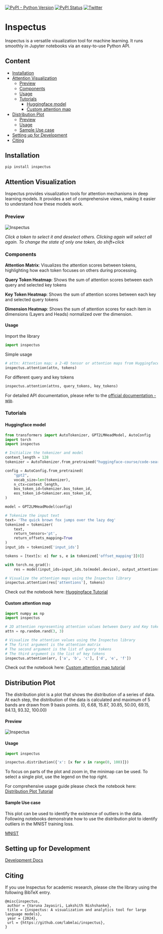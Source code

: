 [![PyPI - Python Version](https://badge.fury.io/py/inspectus.svg)](https://badge.fury.io/py/inspectus)
[![PyPI Status](https://pepy.tech/badge/inspectus)](https://pepy.tech/project/inspectus)
[![Twitter](https://img.shields.io/twitter/follow/labmlai?style=social)](https://twitter.com/labmlai?ref_src=twsrc%5Etfw)

# Inspectus

Inspectus is a versatile visualization tool for machine learning. It runs smoothly in Jupyter notebooks via an easy-to-use Python API.

## Content

- [Installation](#installation)
- [Attention Visualization](#attention-visualization)
  - [Preview](#preview)
  - [Components](#components)
  - [Usage](#usage)
  - [Tutorials](#tutorials)
    - [Huggingface model](#huggingface-model)
    - [Custom attention map](#custom-attention-map)
- [Distribution Plot](#distribution-plot)
  - [Preview](#preview-1)
  - [Usage](#usage-1)
  - [Sample Use case](#sample-use-case)
- [Setting up for Development](#setting-up-for-development)
- [Citing](#citing)

## Installation

```bash
pip install inspectus
```

## Attention Visualization

Inspectus provides visualization tools for attention mechanisms in deep learning models. 
It provides a set of comprehensive views, making it easier to understand how these models work.

### Preview

![Inspectus](https://github.com/labmlai/inspectus/raw/main/assets/preview.gif)

*Click a token to select it and deselect others. Clicking again will select all again. 
To change the state of only one token, do shift+click*

### Components

**Attention Matrix**:
Visualizes the attention scores between tokens, highlighting how each token focuses on others during processing.

**Query Token Heatmap**:
Shows the sum of attention scores between each query and selected key tokens

**Key Token Heatmap**:
Shows the sum of attention scores between each key and selected query tokens

**Dimension Heatmap**:
Shows the sum of attention scores for each item in dimensions (Layers and Heads) normalized over the dimension.

#### Usage

Import the library

```python
import inspectus
```

Simple usage

```python
# attn: Attention map; a 2-4D tensor or attention maps from Huggingface transformers
inspectus.attention(attn, tokens)
```

For different query and key tokens

```python
inspectus.attention(attns, query_tokens, key_tokens)
```

For detailed API documentation, please refer to the [official documentation - wip]().

### Tutorials

#### Huggingface model

```python
from transformers import AutoTokenizer, GPT2LMHeadModel, AutoConfig
import torch
import inspectus

# Initialize the tokenizer and model
context_length = 128
tokenizer = AutoTokenizer.from_pretrained("huggingface-course/code-search-net-tokenizer")

config = AutoConfig.from_pretrained(
    "gpt2",
    vocab_size=len(tokenizer),
    n_ctx=context_length,
    bos_token_id=tokenizer.bos_token_id,
    eos_token_id=tokenizer.eos_token_id,
)

model = GPT2LMHeadModel(config)

# Tokenize the input text
text= 'The quick brown fox jumps over the lazy dog'
tokenized = tokenizer(
    text,
    return_tensors='pt',
    return_offsets_mapping=True
)
input_ids = tokenized['input_ids']

tokens = [text[s: e] for s, e in tokenized['offset_mapping'][0]]

with torch.no_grad():
    res = model(input_ids=input_ids.to(model.device), output_attentions=True)

# Visualize the attention maps using the Inspectus library
inspectus.attention(res['attentions'], tokens)
```

Check out the notebook here: [Huggingface Tutorial](./notebooks/gpt2.ipynb)


#### Custom attention map

```python
import numpy as np
import inspectus

# 2D attention representing attention values between Query and Key tokens
attn = np.random.rand(3, 3)

# Visualize the attention values using the Inspectus library
# The first argument is the attention matrix
# The second argument is the list of query tokens
# The third argument is the list of key tokens
inspectus.attention(arr, ['a', 'b', 'c'], ['d', 'e', 'f'])
```

Check out the notebook here: [Custom attention map tutorial](./notebooks/custom_attn.ipynb)

## Distribution Plot
The distribution plot is a plot that shows the distribution of a series of data. At each step, 
the distribution of the data is calculated and maximum of 5 bands are drawn from 9 basis points. 
(0, 6.68, 15.87, 30.85, 50.00, 69.15, 84.13, 93.32, 100.00) 


#### Preview
![Inspectus](https://github.com/labmlai/inspectus/raw/main/assets/mnist_train_loss_tail.gif)

#### Usage

```python
import inspectus

inspectus.distribution({'x': [x for x in range(0, 100)]})
```

To focus on parts of the plot and zoom in, the minimap can be used. To select a single plot, use the legend on the top right.

For comprehensive usage guide please check the notebook here: [Distribution Plot Tutorial](./notebooks/distribution_plot.ipynb)

#### Sample Use case

This plot can be used to identify the existence of outliers in the data. Following 
notebooks demonstrate how to use the distribution plot to identify outliers in the MNIST training loss.

[MNIST](./notebooks/mnist.ipynb)

## Setting up for Development

[Development Docs](https://github.com/labmlai/inspectus/blob/main/development.md)

## Citing

If you use Inspectus for academic research, please cite the library using the following BibTeX entry.

```bibtext
@misc{inspectus,
 author = {Varuna Jayasiri, Lakshith Nishshanke},
 title = {inspectus: A visualization and analytics tool for large language models},
 year = {2024},
 url = {https://github.com/labmlai/inspectus},
}
```

